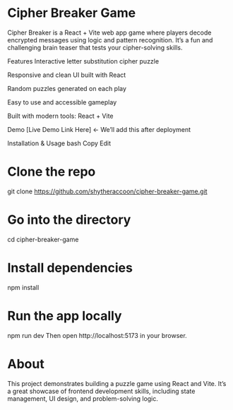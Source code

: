 # Cipher Breaker Game
Cipher Breaker is a React + Vite web app game where players decode encrypted messages using logic and pattern recognition. It’s a fun and challenging brain teaser that tests your cipher-solving skills.

Features
Interactive letter substitution cipher puzzle

Responsive and clean UI built with React

Random puzzles generated on each play

Easy to use and accessible gameplay

Built with modern tools: React + Vite

Demo
[Live Demo Link Here] ← We’ll add this after deployment

Installation & Usage
bash
Copy
Edit
# Clone the repo
git clone https://github.com/shytheraccoon/cipher-breaker-game.git

# Go into the directory
cd cipher-breaker-game

# Install dependencies
npm install

# Run the app locally
npm run dev
Then open http://localhost:5173 in your browser.

# About
This project demonstrates building a puzzle game using React and Vite. It’s a great showcase of frontend development skills, including state management, UI design, and problem-solving logic.
